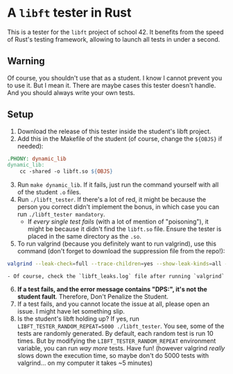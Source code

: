 # A `libft` tester in Rust

This is a tester for the `libft` project of school 42.
It benefits from the speed of Rust's testing framework, allowing to launch all tests in under a second.

## Warning

Of course, you shouldn't use that as a student. I know I cannot prevent you to use it. But I mean it. There are maybe cases this tester doesn't handle. And you should always write your own tests.

## Setup

1. Download the release of this tester inside the student's libft project.
2. Add this in the Makefile of the student (of course, change the `${OBJS}` if needed):
```Makefile
.PHONY: dynamic_lib
dynamic_lib:
    cc -shared -o libft.so ${OBJS}
```
3. Run `make dynamic_lib`. If it fails, just run the command yourself with all of the student `.o` files.
4. Run `./libft_tester`. If there's a lot of red, it might be because the person you correct didn't implement the bonus, in which case you can run `./libft_tester mandatory`.
    - If *every single test fails* (with a lot of mention of "poisoning"), it might be because it didn't find the `libft.so` file. Ensure the tester is placed in the same directory as the `.so`.
5. To run valgrind (because you definitely want to run valgrind), use this command (don't forget to download the suppression file from the repo!):
```sh
valgrind --leak-check=full --trace-children=yes --show-leak-kinds=all --log-file=libft_leaks.log --suppressions=./valgrind_suppression_files/patch_rusty_and_cargo_test.txt ./libft_tester mandatory
```
	- Of course, check the `libft_leaks.log` file after running `valgrind`
6. **If a test fails, and the error message contains "DPS:", it's not the student fault**. Therefore, Don't Penalize the Student.
7. If a test fails, and you cannot locate the issue at all, please open an issue. I might have let something slip.
8. Is the student's libft holding up? If yes, run `LIBFT_TESTER_RANDOM_REPEAT=5000 ./libft_tester`. You see, some of the tests are randomly generated. By default, each random test is run 10 times. But by modifying the `LIBFT_TESTER_RANDOM_REPEAT` environment variable, you can run *way more* tests. Have fun! (however valgrind *really* slows down the execution time, so maybe don't do 5000 tests with valgrind... on my computer it takes ~5 minutes)